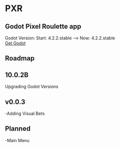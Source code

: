 # PXR
Godot Pixel Roulette app
---
Godot Version: Start: 4.2.2.stable --> Now: 4.2.2.stable
<br>
[Get Godot](https://godotengine.org/download/)

Roadmap
---
10.0.2B
-
Upgrading Godot Versions

v0.0.3
-
-Adding Visual Bets<br>

Planned
-
-Main Menu
